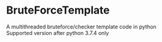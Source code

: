 # BruteForceTemplate
A multithreaded bruteforce/checker template code in python<br>
Supported version after python 3.7.4 only
